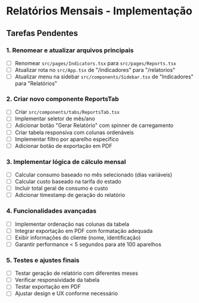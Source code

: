 # Relatórios Mensais - Implementação

## Tarefas Pendentes

### 1. Renomear e atualizar arquivos principais

- [ ] Renomear `src/pages/Indicators.tsx` para `src/pages/Reports.tsx`
- [ ] Atualizar rota no `src/App.tsx` de "/indicadores" para "/relatorios"
- [ ] Atualizar menu na sidebar `src/components/Sidebar.tsx` de "Indicadores" para "Relatórios"

### 2. Criar novo componente ReportsTab

- [ ] Criar `src/components/tabs/ReportsTab.tsx`
- [ ] Implementar seletor de mês/ano
- [ ] Adicionar botão "Gerar Relatório" com spinner de carregamento
- [ ] Criar tabela responsiva com colunas ordenáveis
- [ ] Implementar filtro por aparelho específico
- [ ] Adicionar botão de exportação em PDF

### 3. Implementar lógica de cálculo mensal

- [ ] Calcular consumo baseado no mês selecionado (dias variáveis)
- [ ] Calcular custo baseado na tarifa do estado
- [ ] Incluir total geral de consumo e custo
- [ ] Adicionar timestamp de geração do relatório

### 4. Funcionalidades avançadas

- [ ] Implementar ordenação nas colunas da tabela
- [ ] Integrar exportação em PDF com formatação adequada
- [ ] Exibir informações do cliente (nome, identificação)
- [ ] Garantir performance < 5 segundos para até 100 aparelhos

### 5. Testes e ajustes finais

- [ ] Testar geração de relatório com diferentes meses
- [ ] Verificar responsividade da tabela
- [ ] Testar exportação em PDF
- [ ] Ajustar design e UX conforme necessário
